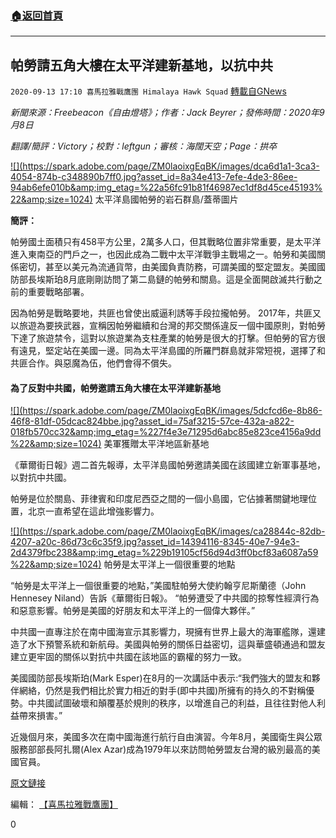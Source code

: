 ###  [:house:返回首頁](https://github.com/ourhimalayas/txt)
---

## 帕勞請五角大樓在太平洋建新基地，以抗中共
`2020-09-13 17:10 喜馬拉雅戰鷹團 Himalaya Hawk Squad` [轉載自GNews](https://gnews.org/zh-hant/352911/)

*新聞來源：Freebeacon《自由燈塔》；作者：Jack Beyrer；發佈時間：2020年9月8日*

*翻譯/簡評：Victory；校對：leftgun；審核：海闊天空；Page：拱卒*

[!\[\](https://spark.adobe.com/page/ZM0laoixgEqBK/images/dca6d1a1-3ca3-4054-874b-c348890b7ff0.jpg?asset_id=8a34e413-7efe-4de3-86ee-94ab6efe010b&amp;img_etag=%22a56fc91b81f46987ec1df8d45ce45193%22&amp;size=1024)](https://spark.adobe.com/page/ZM0laoixgEqBK/images/dca6d1a1-3ca3-4054-874b-c348890b7ff0.jpg?asset_id=8a34e413-7efe-4de3-86ee-94ab6efe010b&amp;img_etag=%22a56fc91b81f46987ec1df8d45ce45193%22&amp;size=1024) 太平洋島國帕勞的岩石群島/蓋蒂圖片

**簡評：**

帕勞國土面積只有458平方公里，2萬多人口，但其戰略位置非常重要，是太平洋進入東南亞的門戶之一，也因此成為二戰中太平洋戰爭主戰場之一。帕勞和美國關係密切，甚至以美元為流通貨幣，由美國負責防務，可謂美國的堅定盟友。美國國防部長埃斯珀8月底剛剛訪問了第二島鏈的帕勞和關島。這是全面開啟滅共行動之前的重要戰略部署。

因為帕勞是戰略要地，共匪也曾使出威逼利誘等手段拉攏帕勞。 2017年，共匪又以旅遊為要挾武器，宣稱因帕勞繼續和台灣的邦交關係違反一個中國原則，對帕勞下達了旅遊禁令，這對以旅遊業為支柱產業的帕勞是很大的打擊。但帕勞的官方很有遠見，堅定站在美國一邊。同為太平洋島國的所羅門群島就非常短視，選擇了和共匪合作。與惡魔為伍，他們會得不償失。

####  **為了反對中共國，帕勞邀請五角大樓在太平洋建新基地** 

[!\[\](https://spark.adobe.com/page/ZM0laoixgEqBK/images/5dcfcd6e-8b86-46f8-81df-05dcac824bbe.jpg?asset_id=75af3215-57ce-432a-a822-018fb570cc32&amp;img_etag=%227f4e3e71295d6abc85e823ce4156a9dd%22&amp;size=1024)](https://spark.adobe.com/page/ZM0laoixgEqBK/images/5dcfcd6e-8b86-46f8-81df-05dcac824bbe.jpg?asset_id=75af3215-57ce-432a-a822-018fb570cc32&amp;img_etag=%227f4e3e71295d6abc85e823ce4156a9dd%22&amp;size=1024) 美軍獲贈太平洋地區新基地

《華爾街日報》週二首先報導，太平洋島國帕勞邀請美國在該國建立新軍事基地，以對抗中共國。

帕勞是位於關島、菲律賓和印度尼西亞之間的一個小島國，它佔據著關鍵地理位置，北京一直希望在這此增強影響力。

[!\[\](https://spark.adobe.com/page/ZM0laoixgEqBK/images/ca28844c-82db-4207-a20c-86d73c6c35f9.jpg?asset_id=14394116-8345-40e7-94e3-2d4379fbc238&amp;img_etag=%229b19105cf56d94d3ff0bcf83a6087a59%22&amp;size=1024)](https://spark.adobe.com/page/ZM0laoixgEqBK/images/ca28844c-82db-4207-a20c-86d73c6c35f9.jpg?asset_id=14394116-8345-40e7-94e3-2d4379fbc238&amp;img_etag=%229b19105cf56d94d3ff0bcf83a6087a59%22&amp;size=1024) 帕勞是太平洋上一個很重要的地點

“帕勞是太平洋上一個很重要的地點，”美國駐帕勞大使約翰亨尼斯蘭德（John Hennesey Niland）告訴《華爾街日報》。 “帕勞遭受了中共國的掠奪性經濟行為和惡意影響。帕勞是美國的好朋友和太平洋上的一個偉大夥伴。”

中共國一直專注於在南中國海宣示其影響力，現擁有世界上最大的海軍艦隊，還建造了水下預警系統和新航母。美國與帕勞的關係日益密切，這與華盛頓通過和盟友建立更牢固的關係以對抗中共國在該地區的霸權的努力一致。

美國國防部長埃斯珀(Mark Esper)在8月的一次講話中表示:“我們強大的盟友和夥伴網絡，仍然是我們相比於實力相近的對手(即中共國)所擁有的持久的不對稱優勢。中共國試圖破壞和顛覆基於規則的秩序，以增進自己的利益，且往往對他人利益帶來損害。”

近幾個月來，美國多次在南中國海進行航行自由演習。今年8月，美國衛生與公眾服務部部長阿扎爾(Alex Azar)成為1979年以來訪問帕勞盟友台灣的級別最高的美國官員。

[原文鏈接](https://freebeacon.com/national-security/in-move-against-china-palau-invites-pentagon-to-build-new-bases-in-pacific/)

編輯： [【喜馬拉雅戰鷹團】](https://spark.adobe.com/page/ZM0laoixgEqBK/)

0
